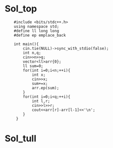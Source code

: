 # Sol_top

        #include <bits/stdc++.h>
        using namespace std;
        #define ll long long
        #define ep emplace_back
        
        int main(){
            cin.tie(NULL)->sync_with_stdio(false);
            int n,q;
            cin>>n>>q;
            vector<ll>arr{0};
            ll sum=0;
            for(int i=0;i<n;++i){
                int x;
                cin>>x;
                sum+=x;
                arr.ep(sum);
            }
            for(int i=0;i<q;++i){
                int l,r;
                cin>>l>>r;
                cout<<arr[r]-arr[l-1]<<'\n';
            }
         }

# Sol_tull
